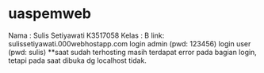 # uaspemweb
Nama : Sulis Setiyawati K3517058
Kelas : B
link: sulissetiyawati.000webhostapp.com
login admin (pwd: 123456)
login user (pwd: sulis)
**saat sudah terhosting masih terdapat error pada bagian login, tetapi pada saat dibuka dg localhost tidak.
